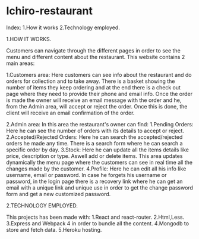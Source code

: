 # Ichiro-restaurant

Index:
1.How it works
2.Technology employed.

1.HOW IT WORKS.

Customers can navigate through the different pages in order to see the menu and different content about the restaurant.
This website contains 2 main areas:

  1.Customers area:
  Here customers can see info about the restaurant and do orders for collection and to take away. There is a basket showing 
  the number of items they keep ordering and at the end there is a check out page where they need to provide their phone and     email info. Once the order is made the owner will receive an email message with the order and he, from the Admin area, will   accept or reject the order. Once this is done, the client will receive an email confirmation of the order.
  
  2.Admin area:
  In this area the restaurant's owner can find:
    1.Pending Orders: Here he can see the number of orders with its details to accept or reject.
    2.Accepted/Rejected Orders: Here he can search the accepted/rejected orders he made any time. There is a search form
      where he can search a specific order by day.
    3.Stock: Here he can update all the items details like price, description or type. Aswell add or delete items.
             This area updates dynamically the menu page where the customers can see in real time all the changes 
             made by the customer.
    4.Profile: Here he can edit all his info like username, email or password. In case he forgets his username or password, in       the login page there is a recovery link where he can get an email with a unique link and unique use in order to get the 
      change password form and get a new customized password.
  
  2.TECHNOLOGY EMPLOYED.
  
  This projects has been made with:
    1.React and react-router.
    2.Html,Less.
    3.Express and Webpack 4 in order to bundle all the content.
    4.Mongodb to store and fetch data.
    5.Heroku hosting.
